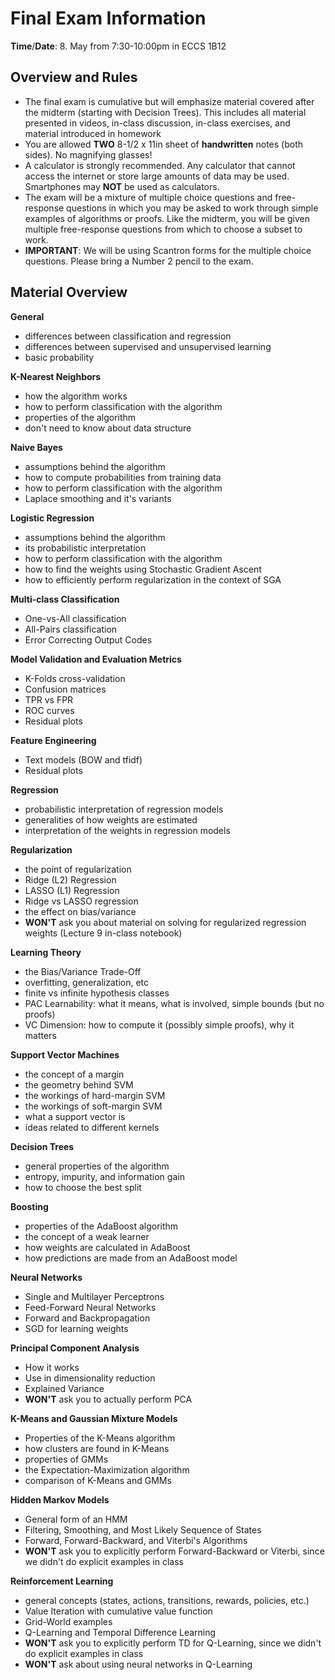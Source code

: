Final Exam Information 
=

**Time**/**Date**: 8. May from 7:30-10:00pm in ECCS 1B12  

Overview and Rules  
--------
- The final exam is cumulative but will emphasize material covered after the midterm (starting with Decision Trees). This includes all material presented in videos, in-class discussion, in-class exercises, and material introduced in homework
- You are allowed **TWO** 8-1/2 x 11in sheet of **handwritten** notes (both sides).  No magnifying glasses! 
- A calculator is strongly recommended.   Any calculator that cannot access the internet or store large amounts of data may be used. Smartphones may **NOT** be used as calculators.
- The exam will be a mixture of multiple choice questions and free-response questions in which you may be asked to work through simple examples of algorithms or proofs.  Like the midterm, you will be given multiple free-response questions from which to choose a subset to work.  
- **IMPORTANT**: We will be using Scantron forms for the multiple choice questions.  Please bring a Number 2 pencil to the exam. 


Material Overview 
---

**General**
- differences between classification and regression 
- differences between supervised and unsupervised learning 
- basic probability 

**K-Nearest Neighbors**
- how the algorithm works 
- how to perform classification with the algorithm 
- properties of the algorithm 
- don't need to know about data structure

**Naive Bayes**
- assumptions behind the algorithm 
- how to compute probabilities from training data 
- how to perform classification with the algorithm 
- Laplace smoothing and it's variants 

**Logistic Regression**
- assumptions behind the algorithm 
- its probabilistic interpretation 
- how to perform classification with the algorithm 
- how to find the weights using Stochastic Gradient Ascent 
- how to efficiently perform regularization in the context of SGA 

**Multi-class Classification**
- One-vs-All classification 
- All-Pairs classification 
- Error Correcting Output Codes 

**Model Validation and Evaluation Metrics**
- K-Folds cross-validation 
- Confusion matrices
- TPR vs FPR 
- ROC curves 
- Residual plots 

**Feature Engineering** 
- Text models (BOW and tfidf)
- Residual plots 

**Regression**
- probabilistic interpretation of regression models 
- generalities of how weights are estimated 
- interpretation of the weights in regression models 

**Regularization** 
- the point of regularization 
- Ridge (L2) Regression 
- LASSO (L1) Regression 
- Ridge vs LASSO regression 
- the effect on bias/variance 
- **WON'T** ask you about material on solving for regularized regression weights (Lecture 9 in-class notebook)

**Learning Theory**
- the Bias/Variance Trade-Off
- overfitting, generalization, etc 
- finite vs infinite hypothesis classes 
- PAC Learnability: what it means, what is involved, simple bounds (but no proofs) 
- VC Dimension: how to compute it (possibly simple proofs), why it matters 

**Support Vector Machines** 
- the concept of a margin 
- the geometry behind SVM 
- the workings of hard-margin SVM 
- the workings of soft-margin SVM 
- what a support vector is 
- ideas related to different kernels 

**Decision Trees** 
- general properties of the algorithm 
- entropy, impurity, and information gain 
- how to choose the best split 

**Boosting**
- properties of the AdaBoost algorithm 
- the concept of a weak learner 
- how weights are calculated in AdaBoost 
- how predictions are made from an AdaBoost model 

**Neural Networks**
- Single and Multilayer Perceptrons
- Feed-Forward Neural Networks 
- Forward and Backpropagation 
- SGD for learning weights 

**Principal Component Analysis**
- How it works 
- Use in dimensionality reduction 
- Explained Variance 
- **WON'T** ask you to actually perform PCA 

**K-Means and Gaussian Mixture Models** 
- Properties of the K-Means algorithm 
- how clusters are found in K-Means 
- properties of GMMs
- the Expectation-Maximization algorithm 
- comparison of K-Means and GMMs

**Hidden Markov Models** 
- General form of an HMM 
- Filtering, Smoothing, and Most Likely Sequence of States
- Forward, Forward-Backward, and Viterbi's Algorithms 
- **WON'T** ask you to explicitly perform Forward-Backward or Viterbi, since we didn't do explicit examples in class

**Reinforcement Learning** 
- general concepts (states, actions, transitions, rewards, policies, etc.)
- Value Iteration with cumulative value function 
- Grid-World examples 
- Q-Learning and Temporal Difference Learning 
- **WON'T** ask you to explicitly perform TD for Q-Learning, since we didn't do explicit examples in class 
- **WON'T** ask about using neural networks in Q-Learning 














